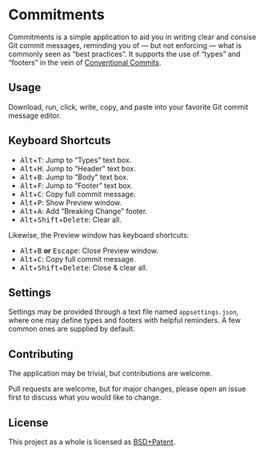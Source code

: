 # Commitments
Commitments is a simple application to aid you in writing clear and
consise Git commit messages, reminding you of — but not enforcing — what
is commonly seen as “best practices”. It supports the use of “types”
and “footers” in the vein of [Conventional Commits](https://www.conventionalcommits.org/).

## Usage
Download, run, click, write, copy, and paste into your favorite Git
commit message editor.

## Keyboard Shortcuts
- <kbd>Alt</kbd>+<kbd>T</kbd>: Jump to “Types” text box.
- <kbd>Alt</kbd>+<kbd>H</kbd>: Jump to “Header” text box.
- <kbd>Alt</kbd>+<kbd>B</kbd>: Jump to “Body” text box.
- <kbd>Alt</kbd>+<kbd>F</kbd>: Jump to “Footer” text box.
- <kbd>Alt</kbd>+<kbd>C</kbd>: Copy full commit message.
- <kbd>Alt</kbd>+<kbd>P</kbd>: Show Preview window.
- <kbd>Alt</kbd>+<kbd>A</kbd>: Add “Breaking Change” footer.
- <kbd>Alt</kbd>+<kbd>Shift</kbd>+<kbd>Delete</kbd>: Clear all.

Likewise, the Preview window has keyboard shortcuts:
- <kbd>Alt</kbd>+<kbd>B</kbd> **or** <kbd>Escape</kbd>: Close Preview
  window.
- <kbd>Alt</kbd>+<kbd>C</kbd>: Copy full commit message.
- <kbd>Alt</kbd>+<kbd>Shift</kbd>+<kbd>Delete</kbd>: Close & clear all.

## Settings
Settings may be provided through a text file named `appsettings.json`,
where one may define types and footers with helpful reminders. A few
common ones are supplied by default.

## Contributing
The application may be trivial, but contributions are welcome.

Pull requests are welcome, but for major changes, please open an issue
first to discuss what you would like to change.

## License
This project as a whole is licensed as [BSD+Patent](https://opensource.org/licenses/BSDplusPatent).
